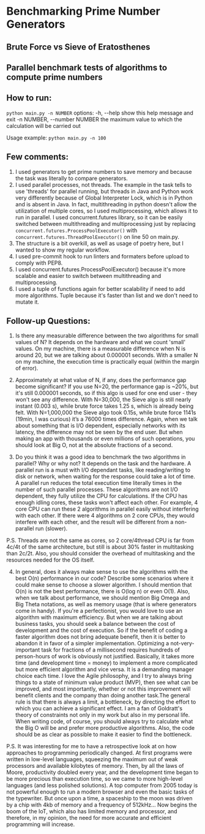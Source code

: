 # Benchmarking Prime Number Generators
## Brute Force vs Sieve of Eratosthenes
## Parallel benchmark tests of algorithms to compute prime numbers

## How to run:
`python main.py -n NUMBER`
options:
  -h, --help            show this help message and exit
  -n NUMBER, --number NUMBER
                        the maximum value to which the calculation will be carried out

Usage example:
`python main.py -n 100`

## Few comments:
1. I used generators to get prime numbers to save memory and because the task was literally to compare generators.
2. I used parallel processes, not threads. The example in the task tells to use 'threads' for parallel running, but threads in Java and Python work very differently because of Global Interpreter Lock, which is in Python and is absent in Java. In fact, multithreading in python doesn't allow the utilization of multiple cores, so I used multiprocessing, which allows it to run in parallel. I used concurrent.futures library, so it can be easily switched between multithreading and multiprocessing just by replacing `concurrent.futures.ProcessPoolExecutor()` with `concurrent.futures.ThreadPoolExecutor()` on line 50 on main.py.
3. The structure is a bit overkill, as well as usage of poetry here, but I wanted to show my regular workflow.
4. I used pre-commit hook to run linters and formaters before upload to comply with PEP8.
5. I used concurrent.futures.ProcessPoolExecutor() because it's more scalable and easier to switch between multithreading and multiprocessing.
6. I used a tuple of functions again for better scalability if need to add more algorithms. Tuple because it's faster than list and we don't need to mutate it.

## Follow-up Questions:
1. Is there any measurable difference between the two algorithms for small values of N?
It depends on the hardware and what we count 'small' values. On my machine, there is a measurable difference when N is around 20, but we are talking about 0.000001 seconds. With a smaller N on my machine, the execution time is practically equal (within the margin of error).

2. Approximately at what value of N, if any, does the performance gap become significant?
If you use N=20, the performance gap is ~20%, but it's still 0.000001 seconds, so if this algo is used for one end user - they won't see any difference. With N=30,000, the Sieve algo is still nearly instant (0.003 s), while brute force takes 1.25 s, which is already being felt. With N=1,000,000 the Sieve algo took 0.15s, while brute force 1141s (19min, I was curious) it’s a 76000 times difference.
Again, when we talk about something that is I/O dependent, especially networks with its latency, the difference may not be seen by the end user. But when making an app with thousands or even millions of such operations, you should look at Big O, not at the absolute fractions of a second.

3. Do you think it was a good idea to benchmark the two algorithms in parallel? Why or why not?
It depends on the task and the hardware. A parallel run is a must with I/O dependant tasks, like reading/writing to disk or network, when waiting for the response could take a lot of time. A parallel run reduces the total execution time literally times in the number of such parallel processes. These algorithms are not I/O dependent, they fully utilize the CPU for calculations. If the CPU has enough idling cores, these tasks won't affect each other. For example, 4 core CPU can run these 2 algorithms in parallel easily without interfering with each other. If there were 4 algorithms on 2 core CPUs, they would interfere with each other, and the result will be different from a non-parallel run (slower). 

P.S. Threads are not the same as cores, so 2 core/4thread CPU is far from 4c/4t of the same architecture, but still is about 30% faster in multitasking than 2c/2t. Also, you should consider the overhead of multitasking and the resources needed for the OS itself.

4. In general, does it always make sense to use the algorithms with the best O(n) performance in our code? Describe some scenarios where it could make sense to choose a slower algorithm.
I should mention that O(n) is not the best performance, there is O(log n) or even O(1). Also, when we talk about performance, we should mention Big Omega and Big Theta notations, as well as memory usage (that is where generators come in handy).
If you're a perfectionist, you would love to use an algorithm with maximum efficiency. But when we are talking about business tasks, you should seek a balance between the cost of development and the cost of execution. So if the benefit of coding a faster algorithm does not bring adequate benefit, then it is better to abandon it in favor of a simpler implementation. Optimizing a not-very-important task for fractions of a millisecond requires hundreds of person-hours of work is obviously not justified. 
Basically, it takes more time (and development time = money) to implement a more complicated but more efficient algorithm and vice versa. It is a demanding manager choice each time. I love the Agile philosophy, and I try to always bring things to a state of minimum value product (MVP), then see what can be improved, and most importantly, whether or not this improvement will benefit clients and the company than doing another task.The general rule is that there is always a limit, a bottleneck, by directing the effort to which you can achieve a significant effect. I am a fan of Goldratt's theory of constraints not only in my work but also in my personal life. When writing code, of course, you should always try to calculate what the Big O will be and prefer more productive algorithms. Also, the code should be as clear as possible to make it easier to find the bottleneck. 

P.S. It was interesting for me to have a retrospective look at on how approaches to programming periodically changed. At first programs were written in low-level languages, squeezing the maximum out of weak processors and available kilobytes of memory. Then, by all the laws of Moore, productivity doubled every year, and the development time began to be more precious than execution time, so we came to more high-level languages (and less polished solutions). A top computer from 2005 today is not powerful enough to run a modern browser and even the basic tasks of the typewriter. But once upon a time, a spaceship to the moon was driven by a chip with 4kb of memory and a frequency of 512kHz...
Now begins the boom of the IoT, which also has limited memory and processor, and therefore, in my opinion, the need for more accurate and efficient programming will increase.